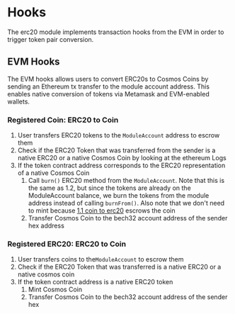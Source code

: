 <!--
order: 5
-->

# Hooks

The erc20 module implements transaction hooks from the EVM in order to trigger token pair conversion.

## EVM Hooks

The EVM hooks allows users to convert ERC20s to Cosmos Coins by sending an Ethereum tx transfer to the module account address. This enables native conversion of tokens via Metamask and EVM-enabled wallets.

### Registered Coin: ERC20 to Coin

1. User transfers ERC20 tokens to the `ModuleAccount` address to escrow them
2. Check if the ERC20 Token that was transferred from the sender is a native ERC20 or a native Cosmos Coin by looking at the ethereum Logs
3. If the token contract address corresponds to the ERC20 representation of a native Cosmos Coin
    1. Call `burn()` ERC20 method from the  `ModuleAccount`. Note that this is the same as 1.2, but since the tokens are already on the ModuleAccount balance, we burn the tokens from the module address instead of calling `burnFrom()`. Also note that we don't need to mint because [1.1 coin to erc20](03_state_transitions.md#11-coin-to-erc20) escrows the coin
    2. Transfer Cosmos Coin to the bech32 account address of the sender hex address

### Registered ERC20: ERC20 to Coin

1. User transfers coins to the`ModuleAccount` to escrow them
2. Check if the ERC20 Token that was transferred is a native ERC20 or a native cosmos coin
3. If the token contract address is a native ERC20 token
    1. Mint Cosmos Coin
    2. Transfer Cosmos Coin to the bech32 account address of the sender hex
